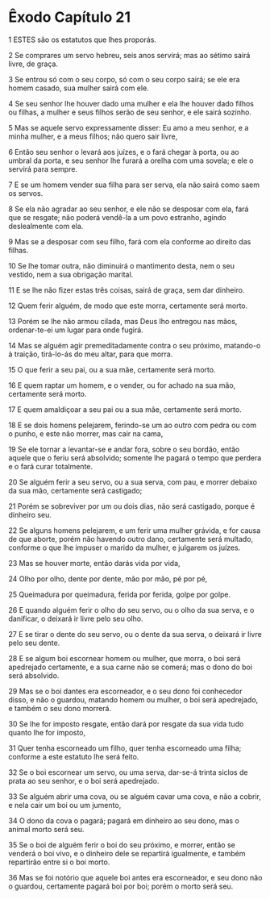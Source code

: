 # Êxodo Capítulo 21

1	ESTES são os estatutos que lhes proporás.

2	Se comprares um servo hebreu, seis anos servirá; mas ao sétimo sairá livre, de graça.

3	Se entrou só com o seu corpo, só com o seu corpo sairá; se ele era homem casado, sua mulher sairá com ele.

4	Se seu senhor lhe houver dado uma mulher e ela lhe houver dado filhos ou filhas, a mulher e seus filhos serão de seu senhor, e ele sairá sozinho.

5	Mas se aquele servo expressamente disser: Eu amo a meu senhor, e a minha mulher, e a meus filhos; não quero sair livre,

6	Então seu senhor o levará aos juízes, e o fará chegar à porta, ou ao umbral da porta, e seu senhor lhe furará a orelha com uma sovela; e ele o servirá para sempre.

7	E se um homem vender sua filha para ser serva, ela não sairá como saem os servos.

8	Se ela não agradar ao seu senhor, e ele não se desposar com ela, fará que se resgate; não poderá vendê-la a um povo estranho, agindo deslealmente com ela.

9	Mas se a desposar com seu filho, fará com ela conforme ao direito das filhas.

10	Se lhe tomar outra, não diminuirá o mantimento desta, nem o seu vestido, nem a sua obrigação marital.

11	E se lhe não fizer estas três coisas, sairá de graça, sem dar dinheiro.

12	Quem ferir alguém, de modo que este morra, certamente será morto.

13	Porém se lhe não armou cilada, mas Deus lho entregou nas mãos, ordenar-te-ei um lugar para onde fugirá.

14	Mas se alguém agir premeditadamente contra o seu próximo, matando-o à traição, tirá-lo-ás do meu altar, para que morra.

15	O que ferir a seu pai, ou a sua mãe, certamente será morto.

16	E quem raptar um homem, e o vender, ou for achado na sua mão, certamente será morto.

17	E quem amaldiçoar a seu pai ou a sua mãe, certamente será morto.

18	E se dois homens pelejarem, ferindo-se um ao outro com pedra ou com o punho, e este não morrer, mas cair na cama,

19	Se ele tornar a levantar-se e andar fora, sobre o seu bordão, então aquele que o feriu será absolvido; somente lhe pagará o tempo que perdera e o fará curar totalmente.

20	Se alguém ferir a seu servo, ou a sua serva, com pau, e morrer debaixo da sua mão, certamente será castigado;

21	Porém se sobreviver por um ou dois dias, não será castigado, porque é dinheiro seu.

22	Se alguns homens pelejarem, e um ferir uma mulher grávida, e for causa de que aborte, porém não havendo outro dano, certamente será multado, conforme o que lhe impuser o marido da mulher, e julgarem os juízes.

23	Mas se houver morte, então darás vida por vida,

24	Olho por olho, dente por dente, mão por mão, pé por pé,

25	Queimadura por queimadura, ferida por ferida, golpe por golpe.

26	E quando alguém ferir o olho do seu servo, ou o olho da sua serva, e o danificar, o deixará ir livre pelo seu olho.

27	E se tirar o dente do seu servo, ou o dente da sua serva, o deixará ir livre pelo seu dente.

28	E se algum boi escornear homem ou mulher, que morra, o boi será apedrejado certamente, e a sua carne não se comerá; mas o dono do boi será absolvido.

29	Mas se o boi dantes era escorneador, e o seu dono foi conhecedor disso, e não o guardou, matando homem ou mulher, o boi será apedrejado, e também o seu dono morrerá.

30	Se lhe for imposto resgate, então dará por resgate da sua vida tudo quanto lhe for imposto,

31	Quer tenha escorneado um filho, quer tenha escorneado uma filha; conforme a este estatuto lhe será feito.

32	Se o boi escornear um servo, ou uma serva, dar-se-á trinta siclos de prata ao seu senhor, e o boi será apedrejado.

33	Se alguém abrir uma cova, ou se alguém cavar uma cova, e não a cobrir, e nela cair um boi ou um jumento,

34	O dono da cova o pagará; pagará em dinheiro ao seu dono, mas o animal morto será seu.

35	Se o boi de alguém ferir o boi do seu próximo, e morrer, então se venderá o boi vivo, e o dinheiro dele se repartirá igualmente, e também repartirão entre si o boi morto.

36	Mas se foi notório que aquele boi antes era escorneador, e seu dono não o guardou, certamente pagará boi por boi; porém o morto será seu.

